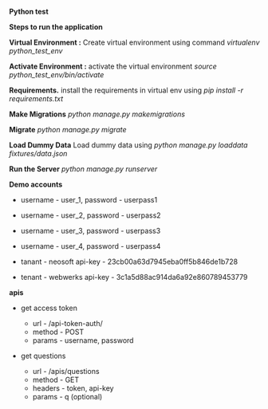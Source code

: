 **Python test**

**Steps to run the application**

**Virtual Environment :**  Create virtual environment using command *virtualenv python_test_env*

**Activate Environment :** activate the virtual environment *source python_test_env/bin/activate*

**Requirements.** install the requirements in virtual env using *pip install -r requirements.txt*

**Make Migrations** *python manage.py makemigrations*

**Migrate** *python manage.py migrate*

**Load Dummy Data** Load dummy data using *python manage.py loaddata fixtures/data.json*

**Run the Server** *python manage.py runserver*

**Demo accounts**

* username - user_1, password - userpass1
* username - user_2, password - userpass2
* username - user_3, password - userpass3
* username - user_4, password - userpass4


* tanant - neosoft  api-key - 23cb00a63d7945eba0ff5b846de1b728
* tenant - webwerks api-key - 3c1a5d88ac914da6a92e860789453779

**apis**

* get access token
     * url - <Domain Name>/api-token-auth/
     * method - POST
     * params - username, password

* get questions
    * url - <Domain Name>/apis/questions
    * method - GET
    * headers - token, api-key
    * params - q (optional)
